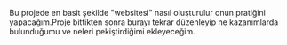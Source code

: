 Bu projede en basit şekilde "websitesi" nasıl oluşturulur onun pratiğini yapacağım.Proje bittikten sonra burayı tekrar düzenleyip ne kazanımlarda bulunduğumu ve neleri pekiştirdiğimi ekleyeceğim.